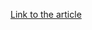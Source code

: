 [Link to the article](https://www.welivesecurity.com/2023/06/15/android-gravityrat-goes-after-whatsapp-backups/)
